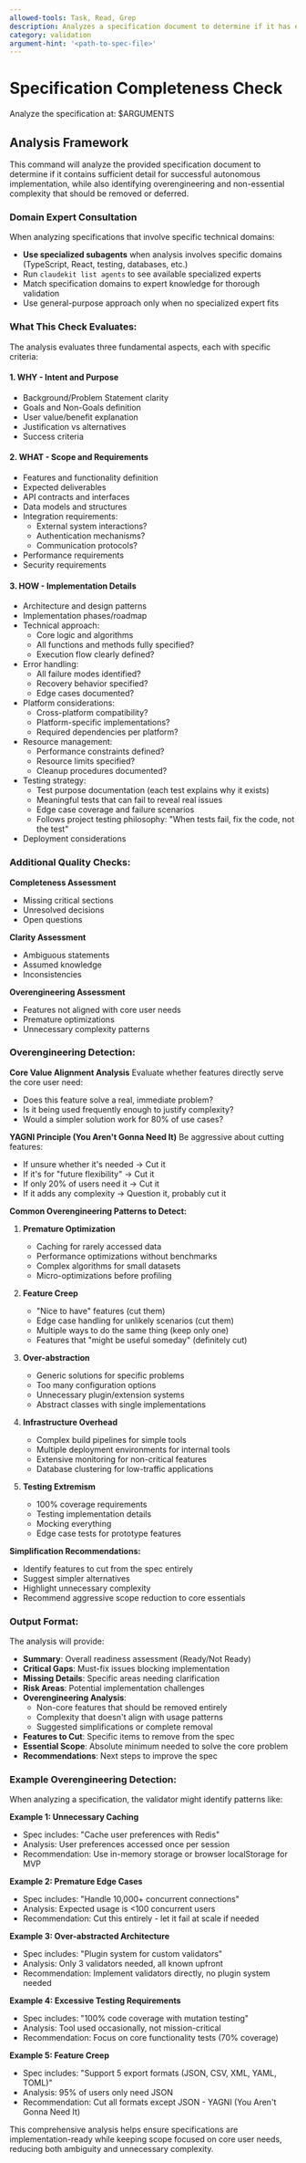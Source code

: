 ```yaml
---
allowed-tools: Task, Read, Grep
description: Analyzes a specification document to determine if it has enough detail for autonomous implementation
category: validation
argument-hint: '<path-to-spec-file>'
---
```


# Specification Completeness Check

Analyze the specification at: $ARGUMENTS

## Analysis Framework

This command will analyze the provided specification document to determine if it contains sufficient detail for successful autonomous implementation, while also identifying overengineering and non-essential complexity that should be removed or deferred.

### Domain Expert Consultation

When analyzing specifications that involve specific technical domains:

- **Use specialized subagents** when analysis involves specific domains (TypeScript, React, testing, databases, etc.)
- Run `claudekit list agents` to see available specialized experts
- Match specification domains to expert knowledge for thorough validation
- Use general-purpose approach only when no specialized expert fits

### What This Check Evaluates:

The analysis evaluates three fundamental aspects, each with specific criteria:

#### 1. **WHY - Intent and Purpose**

- Background/Problem Statement clarity
- Goals and Non-Goals definition
- User value/benefit explanation
- Justification vs alternatives
- Success criteria

#### 2. **WHAT - Scope and Requirements**

- Features and functionality definition
- Expected deliverables
- API contracts and interfaces
- Data models and structures
- Integration requirements:
  - External system interactions?
  - Authentication mechanisms?
  - Communication protocols?
- Performance requirements
- Security requirements

#### 3. **HOW - Implementation Details**

- Architecture and design patterns
- Implementation phases/roadmap
- Technical approach:
  - Core logic and algorithms
  - All functions and methods fully specified?
  - Execution flow clearly defined?
- Error handling:
  - All failure modes identified?
  - Recovery behavior specified?
  - Edge cases documented?
- Platform considerations:
  - Cross-platform compatibility?
  - Platform-specific implementations?
  - Required dependencies per platform?
- Resource management:
  - Performance constraints defined?
  - Resource limits specified?
  - Cleanup procedures documented?
- Testing strategy:
  - Test purpose documentation (each test explains why it exists)
  - Meaningful tests that can fail to reveal real issues
  - Edge case coverage and failure scenarios
  - Follows project testing philosophy: "When tests fail, fix the code, not the test"
- Deployment considerations

### Additional Quality Checks:

**Completeness Assessment**

- Missing critical sections
- Unresolved decisions
- Open questions

**Clarity Assessment**

- Ambiguous statements
- Assumed knowledge
- Inconsistencies

**Overengineering Assessment**

- Features not aligned with core user needs
- Premature optimizations
- Unnecessary complexity patterns

### Overengineering Detection:

**Core Value Alignment Analysis**
Evaluate whether features directly serve the core user need:

- Does this feature solve a real, immediate problem?
- Is it being used frequently enough to justify complexity?
- Would a simpler solution work for 80% of use cases?

**YAGNI Principle (You Aren't Gonna Need It)**
Be aggressive about cutting features:

- If unsure whether it's needed → Cut it
- If it's for "future flexibility" → Cut it
- If only 20% of users need it → Cut it
- If it adds any complexity → Question it, probably cut it

**Common Overengineering Patterns to Detect:**

1. **Premature Optimization**
   - Caching for rarely accessed data
   - Performance optimizations without benchmarks
   - Complex algorithms for small datasets
   - Micro-optimizations before profiling

2. **Feature Creep**
   - "Nice to have" features (cut them)
   - Edge case handling for unlikely scenarios (cut them)
   - Multiple ways to do the same thing (keep only one)
   - Features that "might be useful someday" (definitely cut)

3. **Over-abstraction**
   - Generic solutions for specific problems
   - Too many configuration options
   - Unnecessary plugin/extension systems
   - Abstract classes with single implementations

4. **Infrastructure Overhead**
   - Complex build pipelines for simple tools
   - Multiple deployment environments for internal tools
   - Extensive monitoring for non-critical features
   - Database clustering for low-traffic applications

5. **Testing Extremism**
   - 100% coverage requirements
   - Testing implementation details
   - Mocking everything
   - Edge case tests for prototype features

**Simplification Recommendations:**

- Identify features to cut from the spec entirely
- Suggest simpler alternatives
- Highlight unnecessary complexity
- Recommend aggressive scope reduction to core essentials

### Output Format:

The analysis will provide:

- **Summary**: Overall readiness assessment (Ready/Not Ready)
- **Critical Gaps**: Must-fix issues blocking implementation
- **Missing Details**: Specific areas needing clarification
- **Risk Areas**: Potential implementation challenges
- **Overengineering Analysis**:
  - Non-core features that should be removed entirely
  - Complexity that doesn't align with usage patterns
  - Suggested simplifications or complete removal
- **Features to Cut**: Specific items to remove from the spec
- **Essential Scope**: Absolute minimum needed to solve the core problem
- **Recommendations**: Next steps to improve the spec

### Example Overengineering Detection:

When analyzing a specification, the validator might identify patterns like:

**Example 1: Unnecessary Caching**

- Spec includes: "Cache user preferences with Redis"
- Analysis: User preferences accessed once per session
- Recommendation: Use in-memory storage or browser localStorage for MVP

**Example 2: Premature Edge Cases**

- Spec includes: "Handle 10,000+ concurrent connections"
- Analysis: Expected usage is <100 concurrent users
- Recommendation: Cut this entirely - let it fail at scale if needed

**Example 3: Over-abstracted Architecture**

- Spec includes: "Plugin system for custom validators"
- Analysis: Only 3 validators needed, all known upfront
- Recommendation: Implement validators directly, no plugin system needed

**Example 4: Excessive Testing Requirements**

- Spec includes: "100% code coverage with mutation testing"
- Analysis: Tool used occasionally, not mission-critical
- Recommendation: Focus on core functionality tests (70% coverage)

**Example 5: Feature Creep**

- Spec includes: "Support 5 export formats (JSON, CSV, XML, YAML, TOML)"
- Analysis: 95% of users only need JSON
- Recommendation: Cut all formats except JSON - YAGNI (You Aren't Gonna Need It)

This comprehensive analysis helps ensure specifications are implementation-ready while keeping scope focused on core user needs, reducing both ambiguity and unnecessary complexity.
